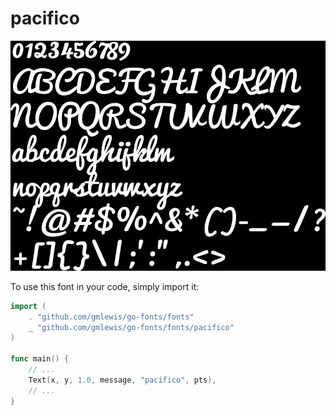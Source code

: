 # pacifico

![pacifico](pacifico.png)

To use this font in your code, simply import it:

```go
import (
	. "github.com/gmlewis/go-fonts/fonts"
	_ "github.com/gmlewis/go-fonts/fonts/pacifico"
)

func main() {
	// ...
	Text(x, y, 1.0, message, "pacifico", pts),
	// ...
}
```
